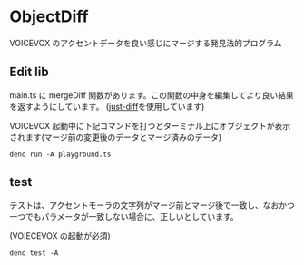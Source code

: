 # ObjectDiff

VOICEVOX のアクセントデータを良い感じにマージする発見法的プログラム

## Edit lib

main.ts に mergeDiff 関数があります。この関数の中身を編集してより良い結果を返すようにしています。
([just-diff](https://anguscroll.com/just/just-diff)を使用しています)

VOICEVOX 起動中に下記コマンドを打つとターミナル上にオブジェクトが表示されます(マージ前の変更後のデータとマージ済みのデータ)

```
deno run -A playground.ts
```

## test

テストは、アクセントモーラの文字列がマージ前とマージ後で一致し、なおかつ一つでもパラメータが一致しない場合に、正しいとしています。

(VOIECEVOX の起動が必須)

```
deno test -A
```
